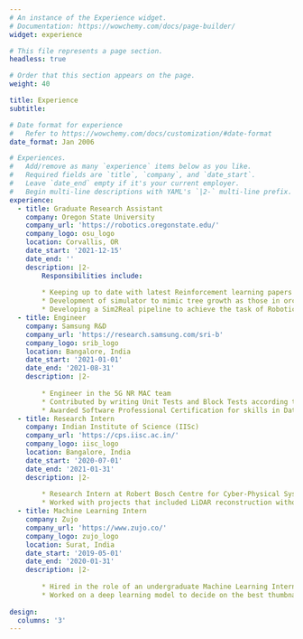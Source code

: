 ```yaml
---
# An instance of the Experience widget.
# Documentation: https://wowchemy.com/docs/page-builder/
widget: experience

# This file represents a page section.
headless: true

# Order that this section appears on the page.
weight: 40

title: Experience
subtitle:

# Date format for experience
#   Refer to https://wowchemy.com/docs/customization/#date-format
date_format: Jan 2006

# Experiences.
#   Add/remove as many `experience` items below as you like.
#   Required fields are `title`, `company`, and `date_start`.
#   Leave `date_end` empty if it's your current employer.
#   Begin multi-line descriptions with YAML's `|2-` multi-line prefix.
experience:
  - title: Graduate Research Assistant
    company: Oregon State University
    company_url: 'https://robotics.oregonstate.edu/'
    company_logo: osu_logo
    location: Corvallis, OR
    date_start: '2021-12-15'
    date_end: ''
    description: |2-
        Responsibilities include:
        
        * Keeping up to date with latest Reinforcement learning papers
        * Development of simulator to mimic tree growth as those in orchards
        * Developing a Sim2Real pipeline to achieve the task of Robotic pruning using an arm and RL
  - title: Engineer
    company: Samsung R&D
    company_url: 'https://research.samsung.com/sri-b'
    company_logo: srib_logo
    location: Bangalore, India
    date_start: '2021-01-01'
    date_end: '2021-08-31'
    description: |2-
     
        * Engineer in the 5G NR MAC team
        * Contributed by writing Unit Tests and Block Tests according to the Google Test framework and increasing the Test coverage metric from 2.1 to 3.2, beyond the required threshold of 3
        * Awarded Software Professional Certification for skills in Data Structure and Algorithms
  - title: Research Intern
    company: Indian Institute of Science (IISc)
    company_url: 'https://cps.iisc.ac.in/'
    company_logo: iisc_logo
    location: Bangalore, India
    date_start: '2020-07-01'
    date_end: '2021-01-31'
    description: |2-
     
        * Research Intern at Robert Bosch Centre for Cyber-Physical Systems, IISc Bangalore, under Dr. Chiranjeeb Bhatacharyya.
        * Worked with projects that included LiDAR reconstruction without occlusions, and explainable AI.
  - title: Machine Learning Intern
    company: Zujo
    company_url: 'https://www.zujo.co/'
    company_logo: zujo_logo
    location: Surat, India
    date_start: '2019-05-01'
    date_end: '2020-01-31'
    description: |2-
     
        * Hired in the role of an undergraduate Machine Learning Intern
        * Worked on a deep learning model to decide on the best thumbnail frame for a video.
        
design:
  columns: '3'
---
```

